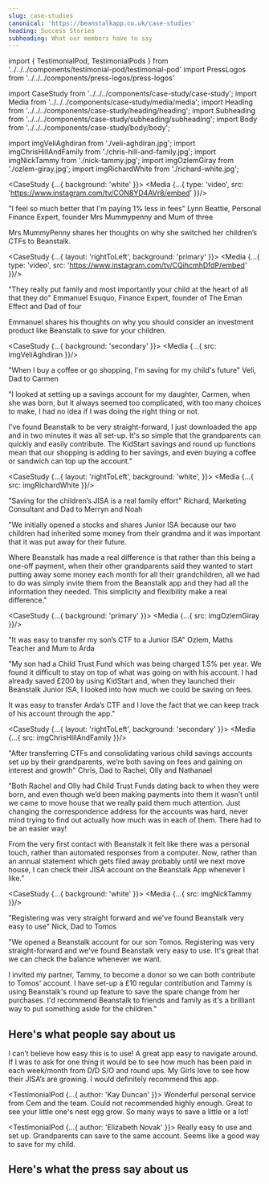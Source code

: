 ```yaml
---
slug: case-studies
canonical: 'https://beanstalkapp.co.uk/case-studies'
heading: Success Stories
subheading: What our members have to say
---
```


import { TestimonialPod, TestimonialPods } from '../../../components/testimonial-pod/testimonial-pod'
import PressLogos from '../../../components/press-logos/press-logos'

import CaseStudy from '../../../components/case-study/case-study';
import Media from '../../../components/case-study/media/media';
import Heading from '../../../components/case-study/heading/heading';
import Subheading from '../../../components/case-study/subheading/subheading';
import Body from '../../../components/case-study/body/body';

import imgVeliAghdiran from './veli-aghdiran.jpg';
import imgChrisHillAndFamily from './chris-hill-and-family.jpg';
import imgNickTammy from './nick-tammy.jpg';
import imgOzlemGiray from './ozlem-giray.jpg';
import imgRichardWhite from './richard-white.jpg';

<CaseStudy {...{
  background: 'white'
}}>
  <Media {...{
    type: 'video',
    src: 'https://www.instagram.com/tv/CON8YD4AVr8/embed'
  }}/>
  <Body>
    <Heading>
      "I feel so much better that I'm paying 1% less in fees"
    </Heading>
    <Subheading>
      Lynn Beattie, Personal Finance Expert, founder Mrs Mummypenny and Mum of three
    </Subheading>
    <p>
      Mrs MummyPenny shares her thoughts on why she switched her children’s CTFs to Beanstalk.
    </p>
  </Body> 
</CaseStudy>

<CaseStudy {...{
  layout: 'rightToLeft',
  background: 'primary'
}}>
  <Media {...{
    type: 'video',
    src: 'https://www.instagram.com/tv/CQihcmhDfdP/embed'
  }}/>
  <Body>
    <Heading>
      "They really put family and most importantly your child at the heart of all that they do"
    </Heading>
    <Subheading>
      Emmanuel Esuquo, Finance Expert, founder of The Eman Effect and Dad of four
    </Subheading>
    <p>
      Emmanuel shares his thoughts on why you should consider an investment product like Beanstalk to save for your children.
    </p>
  </Body> 
</CaseStudy>

<CaseStudy {...{
  background: 'secondary'
}}>
  <Media {...{
    src: imgVeliAghdiran
  }}/>
  <Body>
    <Heading>
      "When I buy a coffee or go shopping, I'm saving for my child's future"
    </Heading>
    <Subheading>
      Veli, Dad to Carmen
    </Subheading>
    <p>
      "I looked at setting up a savings account for my daughter, Carmen, when she was born, but it always seemed too complicated, with too many choices to make, I had no idea if I was doing the right thing or not.
    </p>
    <p>
      I've found Beanstalk to be very straight-forward, I just downloaded the app and in two minutes it was all set-up. It's so simple that the grandparents can quickly and easily contribute. The KidStart savings and round up functions mean that our shopping is adding to her savings, and even buying a coffee or sandwich can top up the account."
    </p>
  </Body> 
</CaseStudy>

<CaseStudy {...{
  layout: 'rightToLeft',
  background: 'white', 
}}>
  <Media {...{
    src: imgRichardWhite
  }}/>
  <Body>
    <Heading>
      "Saving for the children’s JISA is a real family effort"
    </Heading>
    <Subheading>
      Richard, Marketing Consultant and Dad to Merryn and Noah
    </Subheading>
    <p>"We initially opened a stocks and shares Junior ISA because our two children had inherited some money from their grandma and it was important that it was put away for their future.</p>
    <p>Where Beanstalk has made a real difference is that rather than this being a one-off payment, when their other grandparents said they wanted to start putting away some money each month for all their grandchildren, all we had to do was simply invite them from the Beanstalk app and they had all the information they needed. This simplicity and flexibility make a real difference."</p>
  </Body>
</CaseStudy>

<CaseStudy {...{ 
  background: 'primary'
}}>
  <Media {...{
    src: imgOzlemGiray
  }}/>
  <Body>
    <Heading>
      "It was easy to transfer my son’s CTF to a Junior ISA"
    </Heading>
    <Subheading>
      Ozlem, Maths Teacher and Mum to Arda
    </Subheading>
    <p>"My son had a Child Trust Fund which was being charged 1.5% per year. We found it difficult to stay on top of what was going on with his account. I had already saved £200 by using KidStart and, when they launched their Beanstalk Junior ISA, I looked into how much we could be saving on fees.</p>
    <p>It was easy to transfer Arda’s CTF and I love the fact that we can keep track of his account through the app."</p>
  </Body>
</CaseStudy>

<CaseStudy {...{
  layout: 'rightToLeft',
  background: 'secondary'
}}>
  <Media {...{
    src: imgChrisHillAndFamily
  }}/>
  <Body>
    <Heading>
      "After transferring CTFs and consolidating various child savings accounts set up by their grandparents, we’re both saving on fees and gaining on interest and growth"
    </Heading>
    <Subheading>
      Chris, Dad to Rachel, Olly and Nathanael 
    </Subheading>
    <p>"Both Rachel and Olly had Child Trust Funds dating back to when they were born, and even though we’d been making payments into them it wasn’t until we came to move house that we really paid them much attention. Just changing the correspondence address for the accounts was hard, never mind trying to find out actually how much was in each of them. There had to be an easier way!</p>
    <p>From the very first contact with Beanstalk it felt like there was a personal touch, rather than automated responses from a computer. Now, rather than an annual statement which gets filed away probably until we next move house, I can check their JISA account on the Beanstalk App whenever I like."</p>
  </Body>
</CaseStudy>

<CaseStudy {...{ 
  background: 'white'
}}>
  <Media {...{
    src: imgNickTammy
  }}/>
  <Body>
    <Heading>
      "Registering was very straight forward and we've found Beanstalk very easy to use"
    </Heading>
    <Subheading>
      Nick, Dad to Tomos
    </Subheading>
    <p>"We opened a Beanstalk account for our son Tomos. Registering was very straight-forward and we've found Beanstalk very easy to use. It's great that we can check the balance whenever we want.</p>
    <p>I invited my partner, Tammy, to become a donor so we can both contribute to Tomos' account. I have set-up a £10 regular contribution and Tammy is using Beanstalk's round up feature to save the spare change from her purchases. I'd recommend Beanstalk to friends and family as it's a brilliant way to put something aside for the children."</p>
  </Body>
</CaseStudy>

## Here's what people say about us

<TestimonialPods>
  <TestimonialPod {...{
    author: 'jo4nn3H'
  }}>
    I can’t believe how easy this is to use! A great app easy to navigate around. If I was to ask for one thing it would be to see how much has been paid in each week/month from D/D S/O and round ups. My Girls love to see how their JISA’s are growing. I would definitely recommend this app.
  </TestimonialPod>

  <TestimonialPod {...{
    author: 'Kay Duncan'
  }}>
    Wonderful personal service from Cem and the team. Could not recommended highly enough. Great to see your little one's nest egg grow. So many ways to save a little or a lot!
  </TestimonialPod>

  <TestimonialPod {...{
    author: 'Elizabeth Novak'
  }}>
    Really easy to use and set up. Grandparents can save to the same account. Seems like a good way to save for my child.
  </TestimonialPod>
</TestimonialPods>

## Here's what the press say about us

<PressLogos links/>